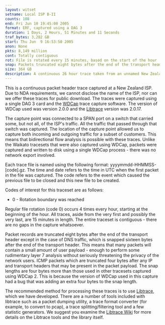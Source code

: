 ```yaml
---
layout: witset
setname: Local ISP B-II
counts: 108
end: Fri Jun 10 19:45:00 2005
format: ERF, captured using a DAG 3
duration: 1 Days, 2 Hours, 51 Minutes and 11 Seconds
traf_bytes: 3,282 GB
start: Thu Jun  9 16:53:50 2005
anon: None
pkts: 8,149 million
cont: Totally contiguous
rot: File is rotated every 15 minutes, based on the start of the hour
snap: Packets truncated eight bytes after the end of the transport header, except for DNS.
size: 364 GB
description: A continuous 26 hour trace taken from an unnamed New Zealand ISP during June 2005.
---
```


This is a continuous packet header trace captured at a New Zealand ISP. 
Due to NDA requirements, we cannot disclose the name of the ISP, nor can we
offer these traces for public download.
The traces were captured using a single DAG 3 card and the 
<a href="../../../../projects/wdcap.html">WDCap</a> trace
capture software. The version of WDCap used was version 2.0.0 and the
<a href="https://github.com/LibtraceTeam/libtrace">Libtrace</a>
version was 2.0.17.

The capture point was connected to a SPAN port on a switch that carried some,
but not all, of the ISP's traffic. All the traffic that passed through that
switch was captured. The location of the capture point allowed us to capture
both incoming and outgoing traffic for a subset of customers. This means that
bidirectional flow analysis is possible with these traces. Unlike the Waikato
tracesets that were also captured using WDCap, packets were captured and
written to disk using a single WDCap process - there was no network export
involved.

Each trace file is named using the following format: yyyymmdd-HHMMSS-[code].gz.
The time and date refers to the time in UTC when the first packet in the file
was captured. The code refers to the event which caused the previous file to be
closed and this new file to be created.

Codes of interest for this traceset are as follows:
<ul>
<li>0 - Rotation boundary was reached</li>
</ul>

Regular file rotation (code 0) occurs 4 times every hour, starting at the
beginning of the hour. All traces, aside from the very first and possibly the 
very last, are 15 minutes in length. The entire traceset is contiguous - there
are no gaps in the capture whatsoever.

Packet records are truncated eight bytes after the end of the transport header
except in the case of DNS traffic, which is snapped sixteen bytes after the
end of the transport header. This means that many packets will contain a
small amount of user payload - enough to perform some rudimentary layer 7
analysis without seriously threatening the privacy of the network users.
ICMP packets which are truncated four bytes after any IP and transport
headers that may be present in the packet payload.
The snap lengths are four bytes more than those used in other tracesets 
captured using WDCap 2. This is because the version of WDCap used in this
capture had a bug that was adding an extra four bytes to the snap length.

The recommended method for processing these traces is to use
<a href="https://github.com/LibtraceTeam/libtrace">Libtrace</a>,
which we have developed. There are a number of tools included with libtrace
such as a packet dumping utility, a trace format converter (for example, to
convert to pcap), a trace splitting/filtering tool and a few statistic
generators. We suggest you examine the
<a href="https://github.com/LibtraceTeam/libtrace/wiki">Libtrace Wiki</a> for more details
on the Libtrace tools and the library itself.
